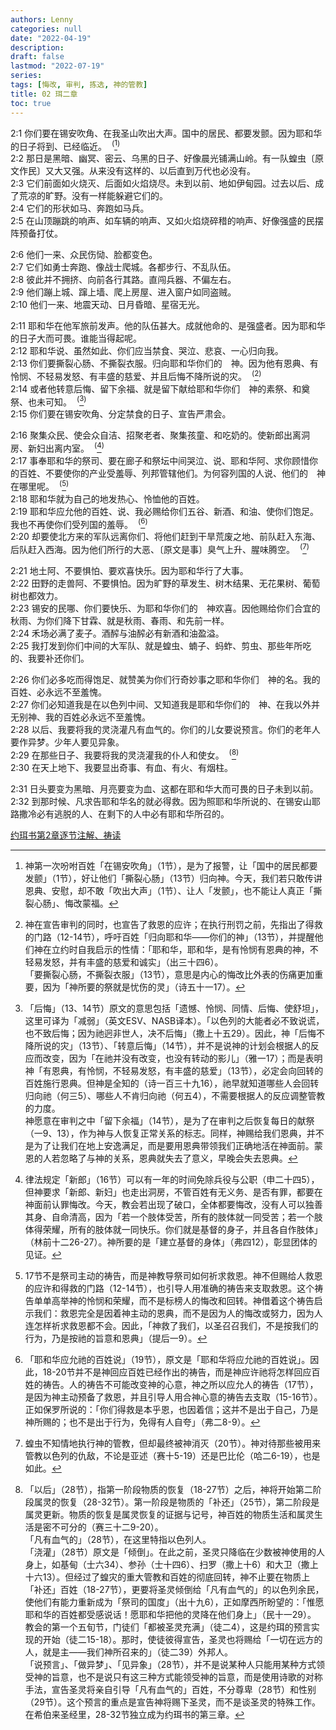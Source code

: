 ```yaml
---
authors: Lenny
categories: null
date: "2022-04-19"
description: 
draft: false
lastmod: "2022-07-19"
series:
tags: [悔改, 审判, 拣选, 神的管教]
title: 02 珥二章
toc: true
---
```


<!--more-->

2:1 你们要在锡安吹角、在我圣山吹出大声。国中的居民、都要发颤。因为耶和华的日子将到、已经临近。&nbsp;&nbsp;<sup>(</sup>[^1]<sup>)</sup>  
2:2 那日是黑暗、幽冥、密云、乌黑的日子、好像晨光铺满山岭。有一队蝗虫〔原文作民〕又大又强。从来没有这样的、以后直到万代也必没有。  
2:3 它们前面如火烧灭、后面如火焰烧尽。未到以前、地如伊甸园。过去以后、成了荒凉的旷野。没有一样能躲避它们的。  
2:4 它们的形状如马、奔跑如马兵。  
2:5 在山顶蹦跳的响声、如车辆的响声、又如火焰烧碎稓的响声、好像强盛的民摆阵预备打仗。  
 
2:6 他们一来、众民伤恸、脸都变色。  
2:7 它们如勇士奔跑、像战士爬城。各都步行、不乱队伍。  
2:8 彼此并不拥挤、向前各行其路。直闯兵器、不偏左右。  
2:9 他们蹦上城、蹿上墙、爬上房屋、进入窗户如同盗贼。  
2:10 他们一来、地震天动、日月昏暗、星宿无光。  
 
2:11 耶和华在他军旅前发声。他的队伍甚大。成就他命的、是强盛者。因为耶和华的日子大而可畏。谁能当得起呢。  
2:12 耶和华说、虽然如此、你们应当禁食、哭泣、悲哀、一心归向我。  
2:13 你们要撕裂心肠、不撕裂衣服。归向耶和华你们的　神。因为他有恩典、有怜悯、不轻易发怒、有丰盛的慈爱、并且后悔不降所说的灾。&nbsp;&nbsp;<sup>(</sup>[^2]<sup>)</sup>  
2:14 或者他转意后悔、留下余福、就是留下献给耶和华你们　神的素祭、和奠祭、也未可知。&nbsp;&nbsp;<sup>(</sup>[^3]<sup>)</sup>  
2:15 你们要在锡安吹角、分定禁食的日子、宣告严肃会。  
 
2:16 聚集众民、使会众自洁、招聚老者、聚集孩童、和吃奶的。使新郎出离洞房、新妇出离内室。&nbsp;&nbsp;<sup>(</sup>[^4]<sup>)</sup>  
2:17 事奉耶和华的祭司、要在廊子和祭坛中间哭泣、说、耶和华阿、求你顾惜你的百姓、不要使你的产业受羞辱、列邦管辖他们。为何容列国的人说、他们的　神在哪里呢。&nbsp;&nbsp;<sup>(</sup>[^5]<sup>)</sup>  
2:18 耶和华就为自己的地发热心、怜恤他的百姓。  
2:19 耶和华应允他的百姓、说、我必赐给你们五谷、新酒、和油、使你们饱足。我也不再使你们受列国的羞辱。&nbsp;&nbsp;<sup>(</sup>[^6]<sup>)</sup>  
2:20 却要使北方来的军队远离你们、将他们赶到干旱荒废之地、前队赶入东海、后队赶入西海。因为他们所行的大恶、〔原文是事〕臭气上升、腥味腾空。&nbsp;&nbsp;<sup>(</sup>[^7]<sup>)</sup>  
 
2:21 地土阿、不要惧怕、要欢喜快乐。因为耶和华行了大事。  
2:22 田野的走兽阿、不要惧怕。因为旷野的草发生、树木结果、无花果树、葡萄树也都效力。  
2:23 锡安的民哪、你们要快乐、为耶和华你们的　神欢喜。因他赐给你们合宜的秋雨、为你们降下甘霖、就是秋雨、春雨、和先前一样。  
2:24 禾场必满了麦子。酒醡与油醡必有新酒和油盈溢。  
2:25 我打发到你们中间的大军队、就是蝗虫、蝻子、蚂蚱、剪虫、那些年所吃的、我要补还你们。  
 
2:26 你们必多吃而得饱足、就赞美为你们行奇妙事之耶和华你们　神的名。我的百姓、必永远不至羞愧。  
2:27 你们必知道我是在以色列中间、又知道我是耶和华你们的　神、在我以外并无别神、我的百姓必永远不至羞愧。  
2:28 以后、我要将我的灵浇灌凡有血气的。你们的儿女要说预言。你们的老年人要作异梦。少年人要见异象。  
2:29 在那些日子、我要将我的灵浇灌我的仆人和使女。&nbsp;&nbsp;<sup>(</sup>[^8]<sup>)</sup>  
2:30 在天上地下、我要显出奇事、有血、有火、有烟柱。  
 
2:31 日头要变为黑暗、月亮要变为血、这都在耶和华大而可畏的日子未到以前。  
2:32 到那时候、凡求告耶和华名的就必得救。因为照耶和华所说的、在锡安山耶路撒冷必有逃脱的人、在剩下的人中必有耶和华所召的。  

[^1]: 神第一次吩咐百姓「在锡安吹角」（1节），是为了报警，让「国中的居民都要发颤」（1节），好让他们「撕裂心肠」（13节）归向神。今天，我们若只敢传讲恩典、安慰，却不敢「吹出大声」（1节）、让人「发颤」，也不能让人真正「撕裂心肠」、悔改蒙福。
[^2]: 神在宣告审判的同时，也宣告了救恩的应许；在执行刑罚之前，先指出了得救的门路（12-14节），呼吁百姓「归向耶和华——你们的神」（13节），并提醒他们神在立约时自我启示的性情：「耶和华，耶和华，是有怜悯有恩典的神，不轻易发怒，并有丰盛的慈爱和诚实」（出三十四6）。  
「要撕裂心肠，不撕裂衣服」（13节），意思是内心的悔改比外表的伤痛更加重要，因为「神所要的祭就是忧伤的灵」（诗五十一17）。  
[^3]: 「后悔」（13、14节）原文的意思包括「遗憾、怜悯、同情、后悔、使舒坦」，这里可译为「减弱」（英文ESV、NASB译本）。「以色列的大能者必不致说谎，也不致后悔；因为祂迥非世人，决不后悔」（撒上十五29）。因此，神「后悔不降所说的灾」（13节）、「转意后悔」（14节），并不是说神的计划会根据人的反应而改变，因为「在祂并没有改变，也没有转动的影儿」（雅一17）；而是表明神「有恩典，有怜悯，不轻易发怒，有丰盛的慈爱」（13节），必定会向回转的百姓施行恩典。但神是全知的（诗一百三十九16），祂早就知道哪些人会回转归向祂（何三5）、哪些人不肯归向祂（何五4），不需要根据人的反应调整管教的力度。  
神愿意在审判之中「留下余福」（14节），是为了在审判之后恢复每日的献祭（一9、13），作为神与人恢复正常关系的标志。同样，神赐给我们恩典，并不是为了让我们在地上安逸满足，而是要用恩典带领我们正确地活在神面前。蒙恩的人若忽略了与神的关系，恩典就失去了意义，早晚会失去恩典。
[^4]: 律法规定「新郎」（16节）可以有一年的时间免除兵役与公职（申二十四5），但神要求「新郎、新妇」也走出洞房，不管百姓有无义务、是否有罪，都要在神面前认罪悔改。今天，教会若出现了破口，全体都要悔改，没有人可以独善其身、自命清高，因为「若一个肢体受苦，所有的肢体就一同受苦；若一个肢体得荣耀，所有的肢体就一同快乐。你们就是基督的身子，并且各自作肢体」（林前十二26-27）。神所要的是「建立基督的身体」（弗四12），彰显团体的见证。
[^5]: 17节不是祭司主动的祷告，而是神教导祭司如何祈求救恩。神不但赐给人救恩的应许和得救的门路（12-14节），也引导人用准确的祷告来支取救恩。这个祷告单单高举神的怜悯和荣耀，而不是标榜人的悔改和回转。神借着这个祷告启示我们：救恩完全是因着神主动的恩典，而不是因为人的悔改或努力，因为人连怎样祈求救恩都不会。因此，「神救了我们，以圣召召我们，不是按我们的行为，乃是按祂的旨意和恩典」（提后一9）。  
[^6]: 「耶和华应允祂的百姓说」（19节），原文是「耶和华将应允祂的百姓说」。因此，18-20节并不是神回应百姓已经作出的祷告，而是神应许祂将怎样回应百姓的祷告。人的祷告不可能改变神的心意，神之所以应允人的祷告（17节），是因为神主动预备了救恩，并且引导人用合神心意的祷告去支取（15-16节）。正如保罗所说的：「你们得救是本乎恩，也因着信；这并不是出于自己，乃是神所赐的；也不是出于行为，免得有人自夸」（弗二8-9）。
[^7]: 蝗虫不知情地执行神的管教，但却最终被神消灭（20节）。神对待那些被用来管教以色列的仇敌，不论是亚述（赛十5-19）还是巴比伦（哈二6-19），也是如此。
[^8]: 「以后」（28节），指第一阶段物质的恢复（18-27节）之后，神将开始第二阶段属灵的恢复（28-32节）。第一阶段是物质的「补还」（25节），第二阶段是属灵更新。物质的恢复是属灵恢复的证据与记号，神百姓的物质生活和属灵生活是密不可分的（赛三十二9-20）。  
「凡有血气的」（28节），在这里特指以色列人。  
「浇灌」（28节）原文是「倾倒」。在此之前，圣灵只降临在少数被神使用的人身上，如基甸（士六34）、参孙（士十四6）、扫罗（撒上十6）和大卫（撒上十六13）。但经过了蝗灾的重大管教和百姓的彻底回转，神不止要在物质上「补还」百姓（18-27节），更要将圣灵倾倒给「凡有血气的」的以色列余民，使他们有能力重新成为「祭司的国度」（出十九6），正如摩西所盼望的：「惟愿耶和华的百姓都受感说话！愿耶和华把他的灵降在他们身上」（民十一29）。  
教会的第一个五旬节，门徒们「都被圣灵充满」（徒二4），这是约珥的预言实现的开始（徒二15-18）。那时，使徒彼得宣告，圣灵也将赐给「一切在远方的人，就是主——我们神所召来的」（徒二39）外邦人。  
「说预言」、「做异梦」、「见异象」（28节），并不是说某种人只能用某种方式领受神的旨意，也不是说只有这三种方式能领受神的旨意，而是使用诗歌的对称手法，宣告圣灵将亲自引导「凡有血气的」百姓，不分尊卑（28节）和性别（29节）。这个预言的重点是宣告神将赐下圣灵，而不是谈圣灵的特殊工作。  
在希伯来圣经里，28-32节独立成为约珥书的第三章。  

[约珥书第2章逐节注解、祷读](https://cmcbiblereading.com/2016/09/29/%e7%ba%a6%e7%8f%a5%e4%b9%a6%e7%ac%ac2%e7%ab%a0%e9%80%90%e8%8a%82%e6%b3%a8%e8%a7%a3%e3%80%81%e7%a5%b7%e8%af%bb/)